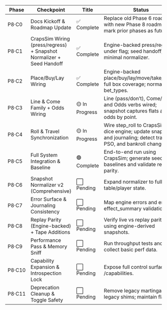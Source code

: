 | Phase | Checkpoint | Title | Status | Summary |
|-------|-------------|-------|---------|----------|
| P8·C0 | Docs Kickoff & Roadmap Update | ✅ Complete | Replace old Phase 6 roadmap with new Phase 8 roadmap and mark prior phases as future. |
| P8·C1 | CrapsSim Wiring (press/regress) + Snapshot Normalizer + Seed Handoff | ✅ Complete | Engine-backed press/regress under flag; seed handoff; minimal normalizer. |
| P8·C2 | Place/Buy/Lay Wiring | ✅ Complete | Engine-backed place/buy/lay/move/take_down; full box coverage; normalized bet_types. |
| P8·C3 | Line & Come Family + Odds Wiring | 🟡 In Progress | Line (pass/don’t), Come/DC, and Odds verbs wired; snapshot captures flats and odds by point. |
| P8·C4 | Roll & Travel Synchronization | 🟡 In Progress | Wire step_roll to CrapsSim’s dice engine; update snapshot and journaling; detect travel, PSO, and bankroll changes. |
| P8·C5 | Full System Integration & Baseline | 🟢 Complete | End-to-end run using CrapsSim; generate seeded baselines and validate replay parity. |
| P8·C6 | Snapshot Normalizer v2 (Comprehensive) | ⬜ Pending | Expand normalizer to full table/player state. |
| P8·C7 | Error Surface & Journaling Consistency | ⬜ Pending | Map engine errors and enforce effect_summary validation. |
| P8·C8 | Replay Parity (Engine-backed) + Tape Additions | ⬜ Pending | Verify live vs replay parity using engine-derived snapshots. |
| P8·C9 | Performance Pass & Memory Sniff | ⬜ Pending | Run throughput tests and collect basic perf data. |
| P8·C10 | Capability Expansion & Introspection Lock | ⬜ Pending | Expose full control surface via /capabilities. |
| P8·C11 | Deprecation Cleanup & Toggle Safety | ⬜ Pending | Remove legacy martingale and legacy shims; maintain flags. |
